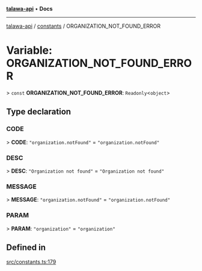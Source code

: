 [**talawa-api**](../../README.md) • **Docs**

***

[talawa-api](../../modules.md) / [constants](../README.md) / ORGANIZATION\_NOT\_FOUND\_ERROR

# Variable: ORGANIZATION\_NOT\_FOUND\_ERROR

\> `const` **ORGANIZATION\_NOT\_FOUND\_ERROR**: `Readonly`\<`object`\>

## Type declaration

### CODE

\> **CODE**: `"organization.notFound"` = `"organization.notFound"`

### DESC

\> **DESC**: `"Organization not found"` = `"Organization not found"`

### MESSAGE

\> **MESSAGE**: `"organization.notFound"` = `"organization.notFound"`

### PARAM

\> **PARAM**: `"organization"` = `"organization"`

## Defined in

[src/constants.ts:179](https://github.com/PalisadoesFoundation/talawa-api/blob/fb5076f344cd74d4e51c692cbc70fc337bf1ac39/src/constants.ts#L179)
